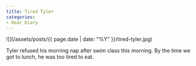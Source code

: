 ```yaml
---
title: Tired Tyler
categories:
- Dear Diary
---
```


![](/assets/posts/{{ page.date | date: "%Y" }}/tired-tyler.jpg)
  



Tyler refused his morning nap after swim class this morning. By the time we got to lunch, he was too tired to eat.
